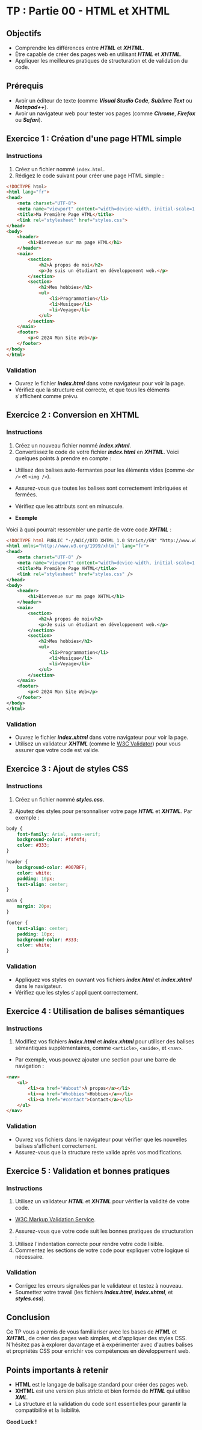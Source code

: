 # TP : Partie 00 - HTML et XHTML

## Objectifs

- Comprendre les différences entre ***HTML*** et ***XHTML***.
- Être capable de créer des pages web en utilisant ***HTML*** et ***XHTML***.
- Appliquer les meilleures pratiques de structuration et de validation du code.

## Prérequis

- Avoir un éditeur de texte (comme ***Visual Studio Code***, ***Sublime Text*** ou ***Notepad++***).
- Avoir un navigateur web pour tester vos pages (comme ***Chrome***, ***Firefox*** ou ***Safari***).

## Exercice 1 : Création d'une page HTML simple

### Instructions

1. Créez un fichier nommé `index.html`.
2. Rédigez le code suivant pour créer une page HTML simple :

```html
<!DOCTYPE html>
<html lang="fr">
<head>
    <meta charset="UTF-8">
    <meta name="viewport" content="width=device-width, initial-scale=1.0">
    <title>Ma Première Page HTML</title>
    <link rel="stylesheet" href="styles.css">
</head>
<body>
    <header>
        <h1>Bienvenue sur ma page HTML</h1>
    </header>
    <main>
        <section>
            <h2>À propos de moi</h2>
            <p>Je suis un étudiant en développement web.</p>
        </section>
        <section>
            <h2>Mes hobbies</h2>
            <ul>
                <li>Programmation</li>
                <li>Musique</li>
                <li>Voyage</li>
            </ul>
        </section>
    </main>
    <footer>
        <p>© 2024 Mon Site Web</p>
    </footer>
</body>
</html>
```
### Validation

- Ouvrez le fichier ***index.html*** dans votre navigateur pour voir la page.
- Vérifiez que la structure est correcte, et que tous les éléments s'affichent comme prévu.

## Exercice 2 : Conversion en XHTML

### Instructions

1. Créez un nouveau fichier nommé ***index.xhtml***.
2. Convertissez le code de votre fichier ***index.html*** en ***XHTML***. Voici quelques points à prendre en compte :

- Utilisez des balises auto-fermantes pour les éléments vides (comme `<br />` et `<img />`).
- Assurez-vous que toutes les balises sont correctement imbriquées et fermées.
- Vérifiez que les attributs sont en minuscule.

- **Exemple**

Voici à quoi pourrait ressembler une partie de votre code ***XHTML*** :

```xml
<!DOCTYPE html PUBLIC "-//W3C//DTD XHTML 1.0 Strict//EN" "http://www.w3.org/TR/xhtml1/DTD/xhtml1-strict.dtd">
<html xmlns="http://www.w3.org/1999/xhtml" lang="fr">
<head>
    <meta charset="UTF-8" />
    <meta name="viewport" content="width=device-width, initial-scale=1.0" />
    <title>Ma Première Page XHTML</title>
    <link rel="stylesheet" href="styles.css" />
</head>
<body>
    <header>
        <h1>Bienvenue sur ma page XHTML</h1>
    </header>
    <main>
        <section>
            <h2>À propos de moi</h2>
            <p>Je suis un étudiant en développement web.</p>
        </section>
        <section>
            <h2>Mes hobbies</h2>
            <ul>
                <li>Programmation</li>
                <li>Musique</li>
                <li>Voyage</li>
            </ul>
        </section>
    </main>
    <footer>
        <p>© 2024 Mon Site Web</p>
    </footer>
</body>
</html>
```
### Validation

- Ouvrez le fichier ***index.xhtml*** dans votre navigateur pour voir la page.
- Utilisez un validateur ***XHTML*** (comme le [W3C Validator](https://validator.w3.org/)) pour vous assurer que votre code est valide.

## Exercice 3 : Ajout de styles CSS

### Instructions

1. Créez un fichier nommé ***styles.css***.

2. Ajoutez des styles pour personnaliser votre page ***HTML*** et ***XHTML***. Par exemple :

```css
body {
    font-family: Arial, sans-serif;
    background-color: #f4f4f4;
    color: #333;
}

header {
    background-color: #007BFF;
    color: white;
    padding: 10px;
    text-align: center;
}

main {
    margin: 20px;
}

footer {
    text-align: center;
    padding: 10px;
    background-color: #333;
    color: white;
}
```
### Validation

- Appliquez vos styles en ouvrant vos fichiers ***index.html*** et ***index.xhtml*** dans le navigateur.
- Vérifiez que les styles s'appliquent correctement.

## Exercice 4 : Utilisation de balises sémantiques

### Instructions

1. Modifiez vos fichiers ***index.html*** et ***index.xhtml*** pour utiliser des balises sémantiques supplémentaires, comme `<article>`, `<aside>`, et `<nav>`.

- Par exemple, vous pouvez ajouter une section pour une barre de navigation :

```html
<nav>
    <ul>
        <li><a href="#about">À propos</a></li>
        <li><a href="#hobbies">Hobbies</a></li>
        <li><a href="#contact">Contact</a></li>
    </ul>
</nav>
```
### Validation

- Ouvrez vos fichiers dans le navigateur pour vérifier que les nouvelles balises s'affichent correctement.
- Assurez-vous que la structure reste valide après vos modifications.

## Exercice 5 : Validation et bonnes pratiques

### Instructions

1. Utilisez un validateur ***HTML*** et ***XHTML*** pour vérifier la validité de votre code.
  - [W3C Markup Validation Service](https://validator.w3.org/).
2. Assurez-vous que votre code suit les bonnes pratiques de structuration :
3. Utilisez l'indentation correcte pour rendre votre code lisible.
4. Commentez les sections de votre code pour expliquer votre logique si nécessaire.

### Validation

- Corrigez les erreurs signalées par le validateur et testez à nouveau.
- Soumettez votre travail (les fichiers ***index.html***, ***index.xhtml***, et ***styles.css***).

## Conclusion

Ce TP vous a permis de vous familiariser avec les bases de ***HTML*** et ***XHTML***, de créer des pages web simples, et d'appliquer des styles CSS. N'hésitez pas à explorer davantage et à expérimenter avec d'autres balises et propriétés CSS pour enrichir vos compétences en développement web.


## Points importants à retenir

- **HTML** est le langage de balisage standard pour créer des pages web.
- **XHTML** est une version plus stricte et bien formée de ***HTML*** qui utilise ***XML***.
- La structure et la validation du code sont essentielles pour garantir la compatibilité et la lisibilité.

**Good Luck !**
